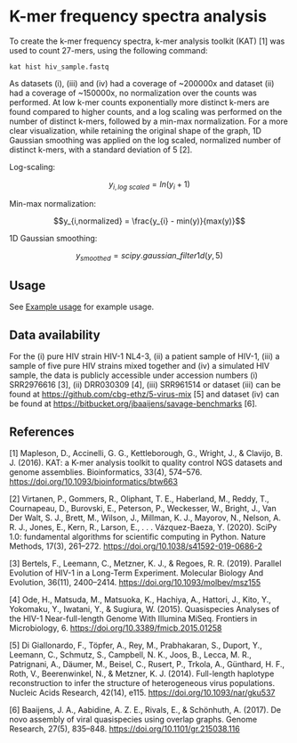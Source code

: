 # K-mer frequency spectra analysis

To create the k-mer frequency spectra, k-mer analysis toolkit (KAT) [1] was used to count 27-mers, using the following command:

```
kat hist hiv_sample.fastq
```

As datasets (i), (iii) and (iv) had  a coverage of ~200000x and dataset (ii) had a coverage of ~150000x, no normalization over the counts was performed. At low k-mer counts exponentially more distinct k-mers are found compared to higher counts, and a log scaling was performed on the number of distinct k-mers, followed by a min-max normalization. For a more clear visualization, while retaining the original shape of the graph, 1D Gaussian smoothing was applied on the log scaled, normalized number of distinct k-mers, with a standard deviation of 5 [2].

Log-scaling:
```math
y_{i,log\ scaled} = ln(y_i+1)
```

Min-max normalization:
```math
y_{i,normalized} = \frac{y_{i} - min(y)}{max(y)}
```

1D Gaussian smoothing:
```math
y_{smoothed} = scipy.gaussian\_filter1d(y, 5)
```


## Usage
See [Example usage](src/example.ipynb) for example usage.

## Data availability
For the (i) pure HIV strain HIV-1 NL4-3, (ii) a patient sample of HIV-1, (iii) a sample of five pure HIV strains mixed together and (iv) a simulated HIV sample, the data is publicly accessible under accession numbers (i) SRR2976616 [3], (ii) DRR030309 [4], (iii) SRR961514 or dataset (iii) can be found at https://github.com/cbg-ethz/5-virus-mix [5] and dataset (iv) can be found at https://bitbucket.org/jbaaijens/savage-benchmarks [6].

## References
[1] Mapleson, D., Accinelli, G. G., Kettleborough, G., Wright, J., & Clavijo, B. J. (2016). KAT: a K-mer analysis toolkit to quality control NGS datasets and genome assemblies. Bioinformatics, 33(4), 574–576. https://doi.org/10.1093/bioinformatics/btw663

[2] Virtanen, P., Gommers, R., Oliphant, T. E., Haberland, M., Reddy, T., Cournapeau, D., Burovski, E., Peterson, P., Weckesser, W., Bright, J., Van Der Walt, S. J., Brett, M., Wilson, J., Millman, K. J., Mayorov, N., Nelson, A. R. J., Jones, E., Kern, R., Larson, E., . . . Vázquez-Baeza, Y. (2020). SciPy 1.0: fundamental algorithms for scientific computing in Python. Nature Methods, 17(3), 261–272. https://doi.org/10.1038/s41592-019-0686-2

[3] Bertels, F., Leemann, C., Metzner, K. J., & Regoes, R. R. (2019). Parallel Evolution of HIV-1 in a Long-Term Experiment. Molecular Biology And Evolution, 36(11), 2400–2414. https://doi.org/10.1093/molbev/msz155

[4] Ode, H., Matsuda, M., Matsuoka, K., Hachiya, A., Hattori, J., Kito, Y., Yokomaku, Y., Iwatani, Y., & Sugiura, W. (2015). Quasispecies Analyses of the HIV-1 Near-full-length Genome With Illumina MiSeq. Frontiers in Microbiology, 6. https://doi.org/10.3389/fmicb.2015.01258

[5] Di Giallonardo, F., Töpfer, A., Rey, M., Prabhakaran, S., Duport, Y., Leemann, C., Schmutz, S., Campbell, N. K., Joos, B., Lecca, M. R., Patrignani, A., Däumer, M., Beisel, C., Rusert, P., Trkola, A., Günthard, H. F., Roth, V., Beerenwinkel, N., & Metzner, K. J. (2014). Full-length haplotype reconstruction to infer the structure of heterogeneous virus populations. Nucleic Acids Research, 42(14), e115. https://doi.org/10.1093/nar/gku537

[6] Baaijens, J. A., Aabidine, A. Z. E., Rivals, E., & Schönhuth, A. (2017). De novo assembly of viral quasispecies using overlap graphs. Genome Research, 27(5), 835–848. https://doi.org/10.1101/gr.215038.116

